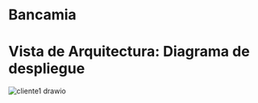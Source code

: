 # Bancamia
# Vista de Arquitectura: Diagrama de despliegue
![cliente1 drawio](https://github.com/user-attachments/assets/b81d0f68-6fd5-4b73-8cef-28924a71d2df)
